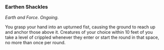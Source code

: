 ### Earthen Shackles
_Earth and Force. Ongoing._

You grasp your hand into an upturned fist, causing the ground to reach up and anchor those above it. Creatures of your choice within 10 feet of you take a level of crippled whenever they enter or start the round in that space, no more than once per round.
